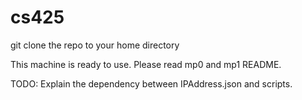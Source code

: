 # cs425
git clone the repo to your home directory

This machine is ready to use. Please read mp0 and mp1 README.

TODO: Explain the dependency between IPAddress.json and scripts.
